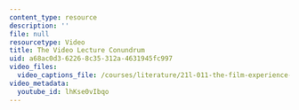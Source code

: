 ```yaml
---
content_type: resource
description: ''
file: null
resourcetype: Video
title: The Video Lecture Conundrum
uid: a68ac0d3-6226-8c35-312a-4631945fc997
video_files:
  video_captions_file: /courses/literature/21l-011-the-film-experience-fall-2013/instructor-insights/video-playlist/the-video-lecture-conundrum/lhKse0vIbqo.vtt
video_metadata:
  youtube_id: lhKse0vIbqo
---
```

